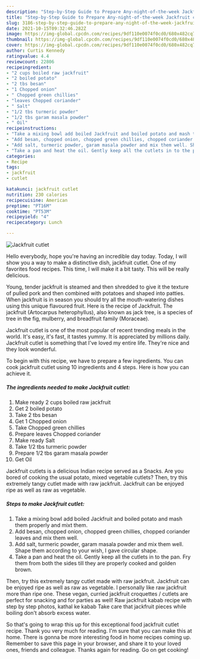 ```yaml
---
description: "Step-by-Step Guide to Prepare Any-night-of-the-week Jackfruit cutlet"
title: "Step-by-Step Guide to Prepare Any-night-of-the-week Jackfruit cutlet"
slug: 3186-step-by-step-guide-to-prepare-any-night-of-the-week-jackfruit-cutlet
date: 2021-10-15T09:32:46.282Z
image: https://img-global.cpcdn.com/recipes/9df110e0074f0cd0/680x482cq70/jackfruit-cutlet-recipe-main-photo.jpg
thumbnail: https://img-global.cpcdn.com/recipes/9df110e0074f0cd0/680x482cq70/jackfruit-cutlet-recipe-main-photo.jpg
cover: https://img-global.cpcdn.com/recipes/9df110e0074f0cd0/680x482cq70/jackfruit-cutlet-recipe-main-photo.jpg
author: Curtis Kennedy
ratingvalue: 4.4
reviewcount: 22806
recipeingredient:
- "2 cups boiled raw jackfruit"
- "2 boiled potato"
- "2 tbs besan"
- "1 Chopped onion"
- " Chopped green chillies"
- "leaves Chopped coriander"
- " Salt"
- "1/2 tbs turmeric powder"
- "1/2 tbs garam masala powder"
- " Oil"
recipeinstructions:
- "Take a mixing bowl add boiled Jackfruit and boiled potato and mash them properly and mixt them."
- "Add besan, chopped onion, chopped green chillies, chopped coriander leaves and mix them well."
- "Add salt, turmeric powder, garam masala powder and mix them well. Shape them according to your wish, I gave circular shape."
- "Take a pan and heat the oil. Gently keep all the cutlets in to the pan. Fry them from both the sides till they are properly cooked and golden brown."
categories:
- Recipe
tags:
- jackfruit
- cutlet

katakunci: jackfruit cutlet 
nutrition: 230 calories
recipecuisine: American
preptime: "PT16M"
cooktime: "PT53M"
recipeyield: "4"
recipecategory: Lunch

---
```



![Jackfruit cutlet](https://img-global.cpcdn.com/recipes/9df110e0074f0cd0/680x482cq70/jackfruit-cutlet-recipe-main-photo.jpg)

Hello everybody, hope you're having an incredible day today. Today, I will show you a way to make a distinctive dish, jackfruit cutlet. One of my favorites food recipes. This time, I will make it a bit tasty. This will be really delicious.

Young, tender jackfruit is steamed and then shredded to give it the texture of pulled pork and then combined with potatoes and shaped into patties. When jackfruit is in season you should try all the mouth-watering dishes using this unique flavoured fruit. Here is the recipe of Jackfruit. The jackfruit (Artocarpus heterophyllus), also known as jack tree, is a species of tree in the fig, mulberry, and breadfruit family (Moraceae).

Jackfruit cutlet is one of the most popular of recent trending meals in the world. It's easy, it's fast, it tastes yummy. It is appreciated by millions daily. Jackfruit cutlet is something that I've loved my entire life. They're nice and they look wonderful.


To begin with this recipe, we have to prepare a few ingredients. You can cook jackfruit cutlet using 10 ingredients and 4 steps. Here is how you can achieve it.

<!--inarticleads1-->

##### The ingredients needed to make Jackfruit cutlet:

1. Make ready 2 cups boiled raw jackfruit
1. Get 2 boiled potato
1. Take 2 tbs besan
1. Get 1 Chopped onion
1. Take  Chopped green chillies
1. Prepare leaves Chopped coriander
1. Make ready  Salt
1. Take 1/2 tbs turmeric powder
1. Prepare 1/2 tbs garam masala powder
1. Get  Oil


Jackfruit cutlets is a delicious Indian recipe served as a Snacks. Are you bored of cooking the usual potato, mixed vegetable cutlets? Then, try this extremely tangy cutlet made with raw jackfruit. Jackfruit can be enjoyed ripe as well as raw as vegetable. 

<!--inarticleads2-->

##### Steps to make Jackfruit cutlet:

1. Take a mixing bowl add boiled Jackfruit and boiled potato and mash them properly and mixt them.
1. Add besan, chopped onion, chopped green chillies, chopped coriander leaves and mix them well.
1. Add salt, turmeric powder, garam masala powder and mix them well. Shape them according to your wish, I gave circular shape.
1. Take a pan and heat the oil. Gently keep all the cutlets in to the pan. Fry them from both the sides till they are properly cooked and golden brown.


Then, try this extremely tangy cutlet made with raw jackfruit. Jackfruit can be enjoyed ripe as well as raw as vegetable. I personally like raw jackfruit more than ripe one. These vegan, curried jackfruit croquettes / cutlets are perfect for snacking and for parties as well! Raw jackfruit kabab recipe with step by step photos, kathal ke kabab Take care that jackfruit pieces while boiling don&#39;t absorb excess water. 

So that's going to wrap this up for this exceptional food jackfruit cutlet recipe. Thank you very much for reading. I'm sure that you can make this at home. There is gonna be more interesting food in home recipes coming up. Remember to save this page in your browser, and share it to your loved ones, friends and colleague. Thanks again for reading. Go on get cooking!
